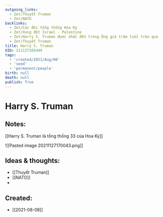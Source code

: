 ```yaml
---
outgoing_links:
  - Zet/Thuyết Truman
  - Zet/NATO
backlinks:
  - Zet/Các đời tổng thống Hoa Kỳ
  - Zet/Xung đột Israel - Palestine
  - Zet/Harry S. Truman được nhắc đến trong Ông già trăm tuổi trèo qua cửa sổ
  - Zet/Thuyết Truman
title: Harry S. Truman
UID: 211127165449
tags:
  - 'created/2021/Aug/08'
  - 'seed'
  - 'permanent/people'
birth: null
death: null
publish: True
---
```

# Harry S. Truman

## Notes:
[[Harry S. Truman là tổng thống 33 của Hoa Kỳ]]

![[Pasted image 20211127170043.png]]

## Ideas & thoughts:
- [[Thuyết Truman]]
- [[NATO]]
- 


## Created:
- [[2021-08-08]]
